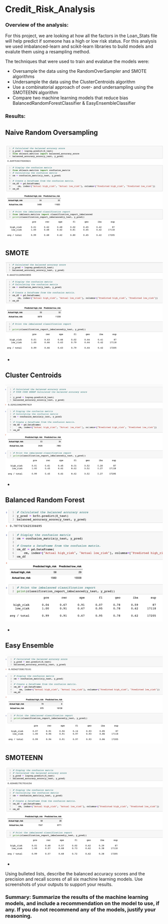 # Credit_Risk_Analysis

### Overview of the analysis:

For this project, we are looking at how all the factors in the Loan_Stats file will help predict if someone has a high or low risk status. For this analysis we used imbalanced-learn and scikit-learn libraries to build models and evalute them using a resampling method. 

The techniques that were used to train and evalatue the models were:

- Oversample the data using the RandomOverSampler and SMOTE algorithms
- Undersample the data using the ClusterCentroids algorithm
- Use a combinatorial approach of over- and undersampling using the SMOTEENN algorithm
- Compare two machine learning models that reduce bias BalancedRandomForestClassifier & EasyEnsembleClassifier


### Results: 

## Naive Random Oversampling
![](https://github.com/mquimi/Credit_Risk_Analysis/blob/main/images/Naive%20Random%20Oversampling.png)
- 

## SMOTE
![](https://github.com/mquimi/Credit_Risk_Analysis/blob/main/images/SMOTE%20Oversampling.png)

-

## Cluster Centroids
![](https://github.com/mquimi/Credit_Risk_Analysis/blob/main/images/ClusterCentroids.png)

- 

## Balanced Random Forest
![](https://github.com/mquimi/Credit_Risk_Analysis/blob/main/images/Balanced%20Random%20Forest%20Classifier.png)

-

## Easy Ensemble
![](https://github.com/mquimi/Credit_Risk_Analysis/blob/main/images/Easy%20Ensemble%20AdaBoost%20Classifier.png)

## SMOTEENN
![](https://github.com/mquimi/Credit_Risk_Analysis/blob/main/images/SMOTEENN.png)

-


Using bulleted lists, describe the balanced accuracy scores and the precision and recall scores of all six machine learning models. Use screenshots of your outputs to support your results.

### Summary: Summarize the results of the machine learning models, and include a recommendation on the model to use, if any. If you do not recommend any of the models, justify your reasoning.